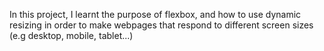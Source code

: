 In this project, I learnt the purpose of flexbox, and how to use dynamic resizing in order to make webpages that respond to different screen sizes (e.g desktop, mobile, tablet...)
